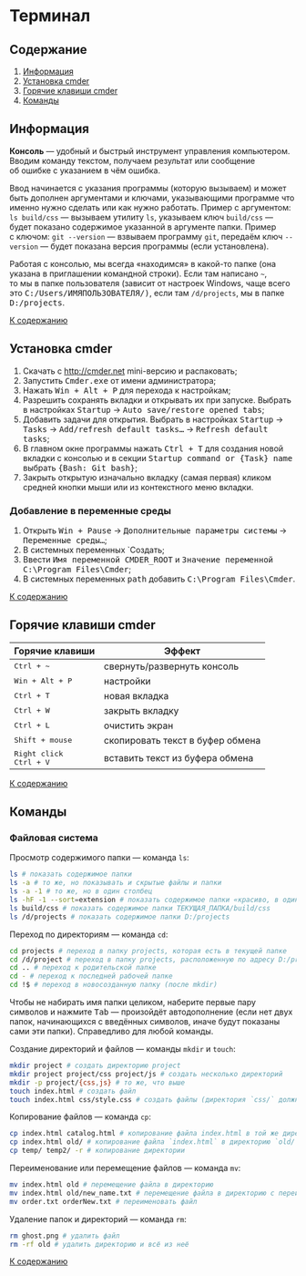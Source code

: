 # Терминал

## Содержание

1. [Информация](#информация)
2. [Установка cmder](#установка-cmder)
3. [Горячие клавиши cmder](#горячие-клавиши-cmder)
4. [Команды](#команды)

## Информация

**Консоль** — удобный и быстрый инструмент управления компьютером. Вводим команду текстом, получаем результат или сообщение об ошибке с указанием в чём ошибка.

Ввод начинается с указания программы (которую вызываем) и может быть дополнен аргументами и ключами, указывающими программе что именно нужно сделать или как нужно работать. Пример с аргументом: `ls build/css` — вызываем утилиту `ls`, указываем ключ `build/css` — будет показано содержимое указанной в аргументе папки. Пример с ключом: `git --version` — взвываем программу `git`, передаём ключ `--version` — будет показана версия программы (если установлена).

Работая с консолью, мы всегда «находимся» в какой-то папке (она указана в приглашении командной строки). Если там написано `~`, то мы в папке пользователя (зависит от настроек Windows, чаще всего это <kbd>C:/Users/ИМЯПОЛЬЗОВАТЕЛЯ/)</kbd>, если там `/d/projects`, мы в папке <kbd>D:/projects</kbd>.

[К содержанию](#содержание)

## Установка cmder

1. Скачать с <http://cmder.net> mini-версию и распаковать;
2. Запустить <kbd>Cmder.exe</kbd> от имени администратора;
3. Нажать <kbd>Win + Alt + P</kbd> для перехода к настройкам;
4. Разрешить сохранять вкладки и открывать их при запуске. Выбрать в настройках <kbd>Startup</kbd> → <kbd>Auto save/restore opened tabs</kbd>;
5. Добавить задачи для открытия. Выбрать в настройках <kbd>Startup</kbd> → <kbd>Tasks</kbd> → <kbd>Add/refresh default tasks…</kbd> → <kbd>Refresh default tasks</kbd>;
6. В главном окне программы нажать <kbd>Ctrl + T</kbd> для создания новой вкладки с консолью и в секции <kbd>Startup command or {Task} name</kbd> выбрать <kbd>{Bash: Git bash}</kbd>;
7. Закрыть открытую изначально вкладку (самая первая) кликом средней кнопки мыши или из контекстного меню вкладки.

### Добавление в переменные среды

1. Открыть <kbd>Win + Pause</kbd> → <kbd>Дополнительные параметры системы</kbd> → <kbd>Переменные среды…</kbd>;
2. В системных переменных \`Создать</kbd>;
3. Ввести <kbd>Имя переменной CMDER_ROOT</kbd> и <kbd>Значение переменной C:\\Program Files\\Cmder</kbd>;
4. В системных переменных <kbd>path</kbd> добавить <kbd>C:\\Program Files\\Cmder</kbd>.

[К содержанию](#содержание)

## Горячие клавиши cmder

| Горячие клавиши                               | Эффект                           |
| --------------------------------------------- | -------------------------------- |
| <kbd>Ctrl + ~</kbd>                           | свернуть/развернуть консоль      |
| <kbd>Win + Alt + P</kbd>                      | настройки                        |
| <kbd>Ctrl + T</kbd>                           | новая вкладка                    |
| <kbd>Ctrl + W</kbd>                           | закрыть вкладку                  |
| <kbd>Ctrl + L</kbd>                           | очистить экран                   |
| <kbd>Shift + mouse</kbd>                      | скопировать текст в буфер обмена |
| <kbd>Right click</kbd><br><kbd>Ctrl + V</kbd> | вставить текст из буфера обмена  |

[К содержанию](#содержание)

## Команды

### Файловая система

Просмотр содержимого папки — команда `ls`:

```bash
ls # показать содержимое папки
ls -a # то же, но показывать и скрытые файлы и папки
ls -a -1 # то же, но в один столбец
ls -hF -1 --sort=extension # показать содержимое папки «красиво, в один столбец»
ls build/css # показать содержимое папки ТЕКУЩАЯ_ПАПКА/build/css
ls /d/projects # показать содержимое папки D:/projects
```

Переход по директориям — команда `cd`:

```bash
cd projects # переход в папку projects, которая есть в текущей папке
cd /d/project # переход в папку projects, расположенную по адресу D:/projects
cd .. # переход к родительской папке
cd - # переход к последней рабочей папке
cd !$ # переход в новосозданную папку (после mkdir)
```

Чтобы не набирать имя папки целиком, наберите первые пару символов и нажмите <kbd>Tab</kbd> — произойдёт автодополнение (если нет двух папок, начинающихся с введённых символов, иначе будут показаны сами эти папки). Справедливо для любой команды.

Создание директорий и файлов — команды `mkdir` и `touch`:

```bash
mkdir project # создать директорию project
mkdir project project/css project/js # создать несколько директорий
mkdir -p project/{css,js} # то же, что выше
touch index.html # создать файл
touch index.html css/style.css # создать файлы (директория `css/` должна уже существовать)
```

Копирование файлов — команда `cp`:

```bash
cp index.html catalog.html # копирование файла index.html в той же директории с переименованием в `catalog.html`
cp index.html old/ # копирование файла `index.html` в директорию `old/` (все произойдёт в текущей директории)
cp temp/ temp2/ -r # копирование директории
```

Переименование или перемещение файлов — команда `mv`:

```bash
mv index.html old # перемещение файла в директорию
mv index.html old/new_name.txt # перемещение файла в директорию с переименованием файла
mv order.txt orderNew.txt # переименовать файл
```

Удаление папок и директорий — команда `rm`:

```bash
rm ghost.png # удалить файл
rm -rf old # удалить директорию и всё из неё
```

[К содержанию](#содержание)
